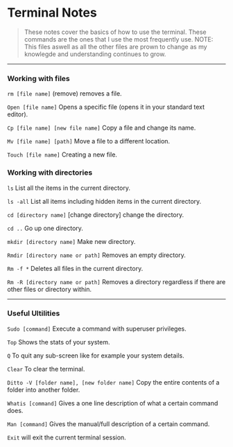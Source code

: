 # Terminal Notes

> These notes cover the basics of how to use the terminal.
> These commands are the ones that I use the most frequently use.
> NOTE: This files aswell as all the other files are prown to change as my knowlegde and understanding continues to grow.

---

### Working with files
```rm [file name]``` 
(remove) removes a file.

```Open [file name]```
Opens a specific file (opens it in your standard text editor).

```Cp [file name] [new file name]```
Copy a file and change its name.

```Mv [file name] [path]```
Move a file to a different location.

```Touch [file name]```
Creating a new file.

### Working with directories 
```ls```
List all the items in the current directory.

```ls -all```
List all items including hidden items in the current directory.

```cd [directory name]```
[change directory] change the directory.

```cd ..``` Go up one directory.

```mkdir [directory name]```
Make new directory.

```Rmdir [directory name or path]``` 
Removes an empty directory.

```Rm -f *``` 
Deletes all files in the current directory.

```Rm -R [directory name or path]``` 
Removes a directory regardless if there are other files or directory within.

---

### Useful Ultilities

```Sudo [command]``` 
Execute a command with superuser privileges.

```Top``` 
Shows the stats of your system.

```Q``` 
To quit any sub-screen like for example your system details.

```Clear```
To clear the terminal.

```Ditto -V [folder name], [new folder name]``` 
Copy the entire contents of a folder into another folder.

```Whatis [command]```
Gives a one line description of what a certain command does.

```Man [command]```
Gives the manual/full description of a certain command.

```Exit```
will exit the current terminal session.